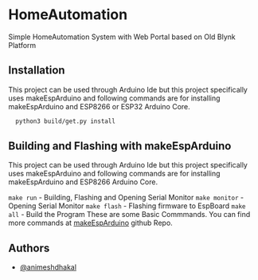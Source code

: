 # HomeAutomation

Simple HomeAutomation System with Web Portal based on Old Blynk Platform

## Installation

This project can be used through Arduino Ide but this project specifically uses makeEspArduino and following commands are for installing makeEspArduino and ESP8266 or ESP32 Arduino Core.

```bash
  python3 build/get.py install
```

## Building and Flashing with makeEspArduino

This project can be used through Arduino Ide but this project specifically uses makeEspArduino and following commands are for installing makeEspArduino and ESP8266 Arduino Core.

`make run` - Building, Flashing and Opening Serial Monitor
`make monitor` - Opening Serial Monitor
`make flash` - Flashing firmware to EspBoard
`make all` - Build the Program
These are some Basic Commmands. You can find more commands at [makeEspArduino](https://www.github.com/plerup/makeEspArduino) github Repo.

## Authors

-   [@animeshdhakal](https://www.github.com/animeshdhakal)
